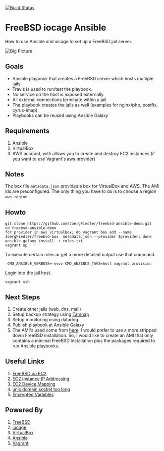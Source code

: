 [![Build Status](https://travis-ci.org/JoergFiedler/freebsd-ansible-demo.svg?branch=master)](https://travis-ci.org/JoergFiedler/freebsd-ansible-demo)

# FreeBSD iocage Ansible

How to use Ansible and iocage to set up a FreeBSD jail server.

![Big Picture](https://github.com/JoergFiedler/freebsd-ansible-demo/raw/master/doc/big-picture-draw.io.png)

## Goals

- Ansible playbook that creates a FreeBSD server which hosts multiple jails.
- Travis is used to run/test the playbook.
- No service on the host is exposed externally.
- All external connections terminate within a jail.
- The playbook creates the jails as well (examples for nginx/php, postfix, cyrus-imap).
- Playbooks can be reused using Ansible Galaxy

## Requirements

1. Ansible
1. VirtualBox
1. AWS account, with allows you to create and destroy EC2 instances (if you want to use Vagrant's aws provider)

## Notes

The box file `metadata.json` provides a box for VirtualBox and AWS. The AMI ids are preconfigured. The only thing you have to do is to choose a region `aws.region`.

## Howto

    git clone https://github.com/JoergFiedler/freebsd-ansible-demo.git
    cd freebsd-ansible-demo
    for provider in aws virtualbox; do vagrant box add --name JoergFiedler/freebsd-box  metadata.json --provider $provider; done
    ansible-galaxy install -r roles.txt
    vagrant up

To execute certain roles or get a more detailed output use that command.

     CMD_ANSIBLE_VERBOSE=-vvvv CMD_ANSIBLE_TAGS=host vagrant provision

Login into the jail host.

    vagrant ssh

## Next Steps

1. Create other jails (web, dns, mail)
1. Setup backup strategy using [Tarsnap](https://www.tarsnap.com/man-tarsnap.1.html)
1. Setup monitoring using datadog.
1. Publish playbook at Ansible Galaxy
1. The AMI's used come from [here](http://www.daemonology.net/freebsd-on-ec2/). I would prefer to use a more stripped down FreeBSD installation. So, I would like to create an AMI that only contains a minimal FreeBSD installation plus the packages required to run Ansible playbooks.

## Useful Links

1. [FreeBSD on EC2](http://www.daemonology.net/freebsd-on-ec2/)
1. [EC2 Instance IP Addressing](http://docs.aws.amazon.com/AWSEC2/latest/UserGuide/using-instance-addressing.html)
1. [EC2 Device Mapping](http://docs.aws.amazon.com/AWSEC2/latest/UserGuide/block-device-mapping-concepts.html)
1. [unix domain socket too long](https://github.com/ansible/ansible/issues/11536)
1. [Encrypted Variables](http://docs.travis-ci.com/user/environment-variables/#Encrypted-Variables)

## Powered By

1. [FreeBSD](https://www.freebsd.org)
1. [iocage](https://github.com/pannon/iocage)
1. [VirtualBox](https://www.virtualbox.org)
1. [Ansible](http://www.ansible.com)
1. [Vagrant](https://www.vagrantup.com)
